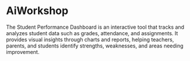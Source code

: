 # AiWorkshop
The Student Performance Dashboard is an interactive tool that tracks and analyzes student data such as grades, attendance, and assignments. It provides visual insights through charts and reports, helping teachers, parents, and students identify strengths, weaknesses, and areas needing improvement.
